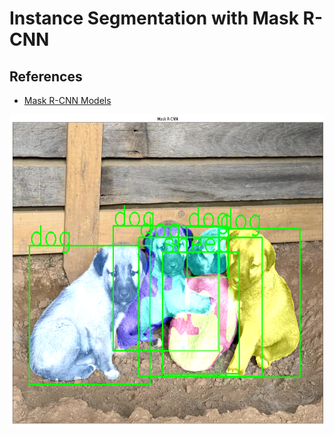 
# Instance Segmentation with Mask R-CNN
## References
- [Mask R-CNN Models](https://github.com/pytorch/vision/tree/main/torchvision)

<img align="center" src = "https://github.com/engineerbekir/PyTorch/blob/master/Mask%20R-CNN%20Instance%20Segmentation/maskr-cnnonimage.png" width = "800" height ="500"/>
